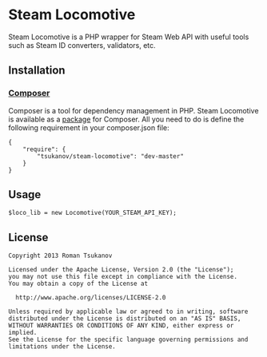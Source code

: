 # Steam Locomotive

Steam Locomotive is a PHP wrapper for Steam Web API with useful tools such as Steam ID converters, validators, etc.


## Installation

### [Composer](http://getcomposer.org/)
Composer is a tool for dependency management in PHP. Steam Locomotive is available as a [package](https://packagist.org/packages/tsukanov/steam-locomotive) for Composer. All you need to do is define the following requirement in your composer.json file: 

    {
        "require": {
            "tsukanov/steam-locomotive": "dev-master"
        }
    }


## Usage

    $loco_lib = new Locomotive(YOUR_STEAM_API_KEY);


## License

    Copyright 2013 Roman Tsukanov

    Licensed under the Apache License, Version 2.0 (the "License");
    you may not use this file except in compliance with the License.
    You may obtain a copy of the License at

      http://www.apache.org/licenses/LICENSE-2.0

    Unless required by applicable law or agreed to in writing, software
    distributed under the License is distributed on an "AS IS" BASIS,
    WITHOUT WARRANTIES OR CONDITIONS OF ANY KIND, either express or implied.
    See the License for the specific language governing permissions and
    limitations under the License.

